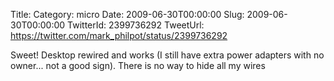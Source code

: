 Title: 
Category: micro
Date: 2009-06-30T00:00:00
Slug: 2009-06-30T00:00:00
TwitterId: 2399736292
TweetUrl: https://twitter.com/mark_philpot/status/2399736292

Sweet! Desktop rewired and works (I still have extra power adapters with no owner... not a good sign). There is no way to hide all my wires